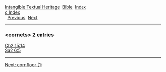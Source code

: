 [Intangible Textual Heritage](../../index)  [Bible](../index) 
[Index](index)   
[c Index](_c_)  
  [Previous](c02582)  [Next](c02584) 

------------------------------------------------------------------------

### &lt;cornets&gt; 2 entries

[Ch2 15:14](../kjv/ch2015.htm#014)  
[Sa2 6:5](../kjv/sa2006.htm#005)  

------------------------------------------------------------------------

[Next: cornfloor (1)](c02584)
